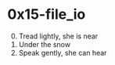 <h1>0x15-file_io</h1>

00. Tread lightly, she is near<br>
01. Under the snow<br>
02. Speak gently, she can hear<br>
